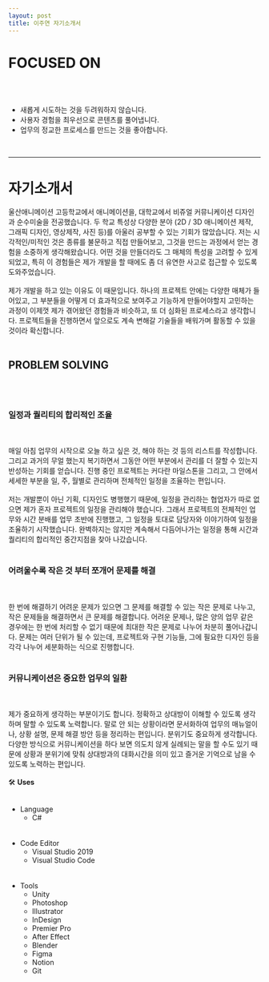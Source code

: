 ```yaml
---
layout: post
title: 이주연 자기소개서
---
```



# FOCUSED ON
<br><br>
- 새롭게 시도하는 것을 두려워하지 않습니다.<br>
- 사용자 경험을 최우선으로 콘텐츠를 풀어냅니다.<br>
- 업무의 정교한 프로세스를 만드는 것을 좋아합니다.<br>
<br>

<hr>

# 자기소개서

울산애니메이션 고등학교에서 애니메이션을, 대학교에서 비쥬얼 커뮤니케이션 디자인과 순수미술을 전공했습니다.
두 학교 특성상 다양한 분야 (2D / 3D 애니메이션 제작, 그래픽 디자인, 영상제작, 사진 등)를 아울러 공부할 수 있는 기회가 많았습니다.
저는 시각적인/미적인 것은 종류를 불문하고 직접 만들어보고, 그것을 만드는 과정에서 얻는 경험을 소중하게 생각해왔습니다.
어떤 것을 만들더라도 그 매체의 특성을 고려할 수 있게 되었고, 특히 이 경험들은 제가 개발을 할 때에도 좀 더 유연한 사고로 접근할 수 있도록 도와주었습니다.
<br><br>
제가 개발을 하고 있는 이유도 이 때문입니다.
하나의 프로젝트 안에는 다양한 매체가 들어있고, 그 부분들을 어떻게 더 효과적으로 보여주고 기능하게 만들어야할지 고민하는 과정이 이제껏 제가 겪어왔던 경험들과 비슷하고,
또 더 심화된 프로세스라고 생각합니다.  프로젝트들을 진행하면서 앞으로도 계속 변해갈 기술들을 배워가며 활동할 수 있을 것이라 확신합니다.
<br><br>
## **PROBLEM SOLVING**
<br><br>
### **일정과 퀄리티의 합리적인 조율**
<br><br>
매일 아침 업무의 시작으로 오늘 하고 싶은 것, 해야 하는 것 등의 리스트를 작성합니다. 그리고 과거의 무얼 했는지 복기하면서 그동안 어떤 부분에서 관리를 더 잘할 수 있는지 반성하는 기회를 얻습니다. 진행 중인 프로젝트는 커다란 마일스톤을 그리고, 그 안에서 세세한 부분을 일, 주, 월별로 관리하며 전체적인 일정을 조율하는 편입니다.
<br><br>
저는 개발뿐이 아닌 기획, 디자인도 병행했기 때문에, 일정을 관리하는 협업자가 따로 없으면 제가 혼자 프로젝트의 일정을 관리해야 했습니다. 그래서 프로젝트의 전체적인 업무와 시간 분배를 업무 초반에 진행했고, 그 일정을 토대로 담당자와 이야기하여 일정을 조율하기 시작했습니다. 완벽하지는 않지만 계속해서 다듬어나가는 일정을 통해 시간과 퀄리티의 합리적인 중간지점을 찾아 나갔습니다.
<br><br>
### **어려울수록 작은 것 부터 쪼개어 문제를 해결**
<br><br>
한 번에 해결하기 어려운 문제가 있으면 그 문제를 해결할 수 있는 작은 문제로 나누고, 작은 문제들을 해결하면서 큰 문제를 해결합니다. 어려운 문제나, 많은 양의 업무 같은 경우에는 한 번에 처리할 수 없기 때문에 최대한 작은 문제로 나누어 차분히 풀어나갑니다. 문제는 여러 단위가 될 수 있는데, 프로젝트와 구현 기능들, 그에 필요한 디자인 등을 각각 나누어 세분화하는 식으로 진행합니다.
<br><br>
### **커뮤니케이션은 중요한 업무의 일환**
<br><br>
제가 중요하게 생각하는 부분이기도 합니다. 정확하고 상대방이 이해할 수 있도록 생각하며 말할 수 있도록 노력합니다. 말로 안 되는 상황이라면 문서화하여 업무의 매뉴얼이나, 상황 설명, 문제 해결 방안 등을 정리하는 편입니다. 분위기도 중요하게 생각합니다. 다양한 방식으로 커뮤니케이션을 하다 보면 의도치 않게 실례되는 말을 할 수도 있기 때문에 상황과 분위기에 맞춰 상대방과의 대화시간을 의미 있고 즐거운 기억으로 남을 수 있도록 노력하는 편입니다.
<br><br>
🛠️ **Uses**
<br><br>
- Language<br>
    - C#<br>
<br><br>
- Code Editor<br>
    - Visual Studio 2019<br>
    - Visual Studio Code<br>
<br><br>
- Tools<br>
    - Unity<br>
    - Photoshop<br>
    - Illustrator<br>
    - InDesign<br>
    - Premier Pro<br>
    - After Effect<br>
    - Blender<br>
    - Figma<br>
    - Notion<br>
    - Git<br>
<br><br>